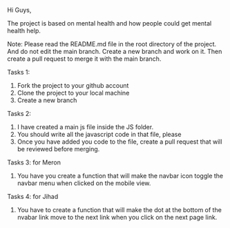 Hi Guys,

The project is based on mental health and how people could get mental health help.

Note: Please read the README.md file in the root directory of the project. And do not edit the main branch. Create a new branch and work on it. Then create a pull request to merge it with the main branch.

Tasks 1:

1. Fork the project to your github account
2. Clone the project to your local machine
3. Create a new branch

Tasks 2:

1. I have created a main js file inside the JS folder.
2. You should write all the javascript code in that file, please
3. Once you have added you code to the file, create a pull request that will be reviewed before merging.

Tasks 3: for Meron

1. You have you create a function that will make the navbar icon toggle the navbar menu when clicked on the mobile view.


Tasks 4: for Jihad

1. You have to create a function that will make the dot at the bottom of the nvabar link move to the next link when you click on the next page link. 